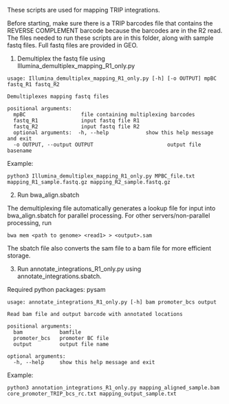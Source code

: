 These scripts are used for mapping TRIP integrations. 

Before starting, make sure there is a TRIP barcodes file that contains the REVERSE COMPLEMENT barcode because the barcodes are in the R2 read. The files needed to run these scripts are in this folder, along with sample fastq files. Full fastq files are provided in GEO.

1. Demultiplex the fastq file using Illumina_demultiplex_mapping_R1_only.py

```
usage: Illumina_demultiplex_mapping_R1_only.py [-h] [-o OUTPUT] mpBC fastq_R1 fastq_R2

Demultiplexes mapping fastq files

positional arguments:
  mpBC                  file containing multiplexing barcodes
  fastq_R1              input fastq file R1  
  fastq_R2              input fastq file R2
  optional arguments:  -h, --help            show this help message and exit
  -o OUTPUT, --output OUTPUT                        output file basename

  ```

  Example:

  ```
  python3 Illumina_demultiplex_mapping_R1_only.py MPBC_file.txt mapping_R1_sample.fastq.gz mapping_R2_sample.fastq.gz
  ```

2. Run bwa_align.sbatch

The demultiplexing file automatically generates a lookup file for input into bwa_align.sbatch for parallel processing. For other servers/non-parallel processing, run 

```
bwa mem <path to genome> <read1> > <output>.sam
```
The sbatch file also converts the sam file to a bam file for more efficient storage. 

3. Run annotate_integrations_R1_only.py using annotate_integrations.sbatch. 

Required python packages: pysam 

```
usage: annotate_integrations_R1_only.py [-h] bam promoter_bcs output

Read bam file and output barcode with annotated locations

positional arguments:
  bam            bamfile
  promoter_bcs   promoter BC file
  output         output file name

optional arguments:
  -h, --help     show this help message and exit
```

Example:

```
python3 annotation_integrations_R1_only.py mapping_aligned_sample.bam core_promoter_TRIP_bcs_rc.txt mapping_output_sample.txt
```


